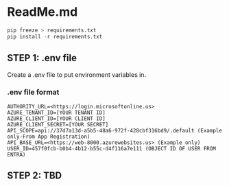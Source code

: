 # ReadMe.md

```python
pip freeze > requirements.txt
pip install -r requirements.txt
```

## STEP 1: .env file

Create a .env file to put environment variables in.

### .env file format

```markup
AUTHORITY_URL=<https://login.microsoftonline.us>
AZURE_TENANT_ID=[YOUR TENANT ID]
AZURE_CLIENT_ID=[YOUR CLIENT ID]
AZURE_CLIENT_SECRET=[YOUR SECRET]
API_SCOPE=api://37d7a13d-a5b5-48a6-972f-428cbf316bd9/.default (Example only-From App Registration)
API_BASE_URL=<https://web-8000.azurewebsites.us> (Example only)
USER_ID=457f0fcb-b0b4-4b12-b55c-d4f116a7e111 (OBJECT ID OF USER FROM ENTRA)
```

## STEP 2: TBD
